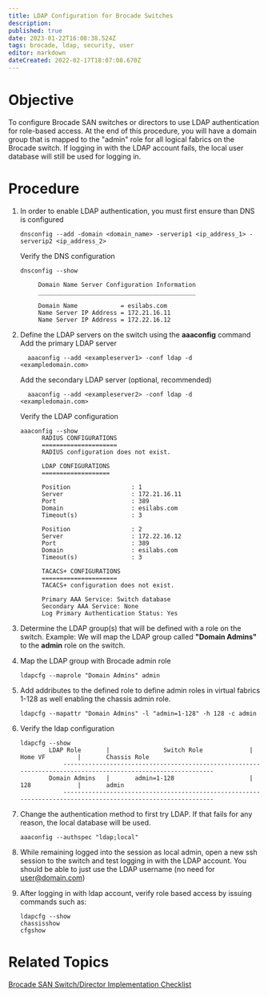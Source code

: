 ```yaml
---
title: LDAP Configuration for Brocade Switches
description: 
published: true
date: 2023-01-22T16:08:38.524Z
tags: brocade, ldap, security, user
editor: markdown
dateCreated: 2022-02-17T18:07:08.670Z
---
```


# Objective
To configure Brocade SAN switches or directors to use LDAP authentication for role-based access.  At the end of this procedure, you will have a domain group that is mapped to the "admin" role for all logical fabrics on the Brocade switch.  If logging in with the LDAP account fails, the local user database will still be used for logging in.

# Procedure
 
1. In order to enable LDAP authentication, you must first ensure than DNS is configured 
    ```plaintext
    dnsconfig --add -domain <domain_name> -serverip1 <ip_address_1> -serverip2 <ip_address_2>
    ```
    Verify the DNS configuration
    ```plaintext
    dnsconfig --show

         Domain Name Server Configuration Information 
         ____________________________________________ 

         Domain Name            = esilabs.com
         Name Server IP Address = 172.21.16.11
         Name Server IP Address = 172.22.16.12
    ```

1. Define the LDAP servers on the switch using the **aaaconfig** command
	Add the primary LDAP server
    ```plaintext
      aaaconfig --add <exampleserver1> -conf ldap -d <exampledomain.com>
    ```
  	Add the secondary LDAP server (optional, recommended)
    ```plaintext
      aaaconfig --add <exampleserver2> -conf ldap -d <exampledomain.com>
    ```
    Verify the LDAP configuration
    ```plaintext
    aaaconfig --show
          RADIUS CONFIGURATIONS
          =====================
          RADIUS configuration does not exist.

          LDAP CONFIGURATIONS
          ===================

          Position                 : 1
          Server                   : 172.21.16.11
          Port                     : 389
          Domain                   : esilabs.com
          Timeout(s)               : 3

          Position                 : 2
          Server                   : 172.22.16.12
          Port                     : 389
          Domain                   : esilabs.com
          Timeout(s)               : 3

          TACACS+ CONFIGURATIONS
          =====================
          TACACS+ configuration does not exist.

          Primary AAA Service: Switch database
          Secondary AAA Service: None
          Log Primary Authentication Status: Yes
    ```

1. Determine the LDAP group(s) that will be defined with a role on the switch. 
		Example:  We will map the LDAP group called **"Domain Admins"** to the **admin** role on the switch.
   
1. Map the LDAP group with Brocade admin role

    ```plaintext
    ldapcfg --maprole "Domain Admins" admin
    ```
1. Add addributes to the defined role to define admin roles in virtual fabrics 1-128 as well enabling the chassis admin role.
    ```plaintext
    ldapcfg --mapattr "Domain Admins" -l "admin=1-128" -h 128 -c admin
    ```
1. Verify the ldap configuration

    ```plaintext
    ldapcfg --show
        	LDAP Role       |               Switch Role             |       Home VF         |       Chassis Role
				-------------------------------------------------------------------------------------------------------------
        	Domain Admins   |       admin=1-128                     |       128             |       admin
				-------------------------------------------------------------------------------------------------------------
    ```
1. Change the authentication method to first try LDAP.  If that fails for any reason, the local database will be used.

    ```plaintext
    aaaconfig --authspec "ldap;local"
    ```
1. While remaining logged into the session as local admin, open a new ssh session to the switch and test logging in with the LDAP account.  You should be able to just use the LDAP username (no need for user@domain.com)

1. After logging in with ldap account, verify role based access by issuing commands such as:
		
    ```plaintext
    ldapcfg --show
    chassisshow
    cfgshow

# Related Topics
[Brocade SAN Switch/Director Implementation Checklist](/san/brocade/implementation-checklist)
    